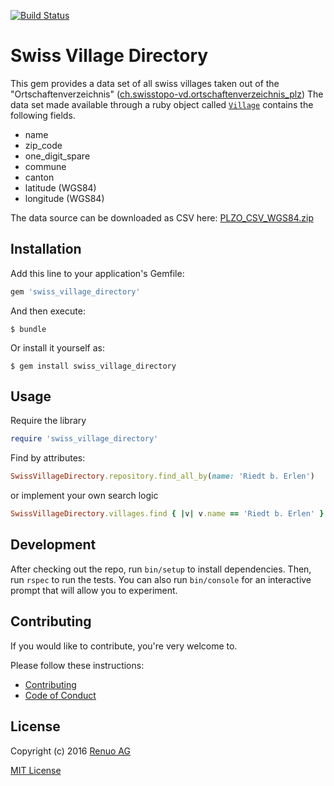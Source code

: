 [![Build Status](https://travis-ci.org/renuo/swiss_village_directory.svg?branch=master)](https://travis-ci.org/renuo/swiss_village_directory)

# Swiss Village Directory

This gem provides a data set of all swiss villages taken out of the
"Ortschaftenverzeichnis" ([ch.swisstopo-vd.ortschaftenverzeichnis_plz][4])
The data set made available through a ruby object called [`Village`](https://github.com/renuo/swiss-village-directory/blob/master/lib/swiss_village_directory/village.rb) contains
the following fields.

* name
* zip_code
* one_digit_spare
* commune
* canton
* latitude (WGS84)
* longitude (WGS84)

The data source can be downloaded as CSV here: [PLZO_CSV_WGS84.zip][5]

## Installation

Add this line to your application's Gemfile:

```ruby
gem 'swiss_village_directory'
```

And then execute:

    $ bundle

Or install it yourself as:

    $ gem install swiss_village_directory

## Usage

Require the library

```ruby
require 'swiss_village_directory'
```

Find by attributes:

```ruby
SwissVillageDirectory.repository.find_all_by(name: 'Riedt b. Erlen')
```

or implement your own search logic

```ruby
SwissVillageDirectory.villages.find { |v| v.name == 'Riedt b. Erlen' }
```

## Development

After checking out the repo, run `bin/setup` to install dependencies. Then, run `rspec` to run the tests.
You can also run `bin/console` for an interactive prompt that will allow you to experiment.

## Contributing

If you would like to contribute, you're very welcome to.

Please follow these instructions:

* [Contributing][1]
* [Code of Conduct][2]

## License

Copyright (c) 2016 [Renuo AG]

[MIT License][3]

[1]: CONTRIBUTING.md
[2]: CODE_OF_CONDUCT.md
[3]: LICENSE

[4]: https://data.geo.admin.ch/ch.swisstopo-vd.ortschaftenverzeichnis_plz/
[5]: https://data.geo.admin.ch/ch.swisstopo-vd.ortschaftenverzeichnis_plz/ortschaftenverzeichnis_plz/ortschaftenverzeichnis_plz_4326.csv.zip

[Renuo AG]: https://www.renuo.ch

